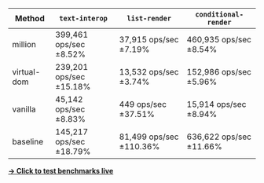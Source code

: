 | Method      | `text-interop`          | `list-render`           | `conditional-render`    |
| ----------- | ----------------------- | ----------------------- | ----------------------- |
| million     | 399,461 ops/sec ±8.52%  | 37,915 ops/sec ±7.19%   | 460,935 ops/sec ±8.54%  |
| virtual-dom | 239,201 ops/sec ±15.18% | 13,532 ops/sec ±3.74%   | 152,986 ops/sec ±5.96%  |
| vanilla     | 45,142 ops/sec ±8.83%   | 449 ops/sec ±37.51%     | 15,914 ops/sec ±8.94%   |
| baseline    | 145,217 ops/sec ±18.79% | 81,499 ops/sec ±110.36% | 636,622 ops/sec ±11.66% |

[**→ Click to test benchmarks live**](https://million-benchmarks.netlify.app/)
